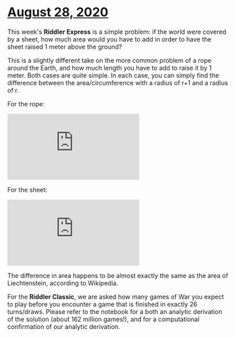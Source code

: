 # [August 28, 2020](https://fivethirtyeight.com/features/can-you-cover-the-globe/)

This week's **Riddler Express** is a simple problem: if the world were covered by a sheet, how much area would you have to add in order to have the sheet raised 1 meter above the ground?

This is a slightly different take on the more common problem of a rope around the Earth, and how much length you have to add to raise it by 1 meter. Both cases are quite simple. In each case, you can simply find the difference between the area/circumference with a radius of r+1 and a radius of r.

For the rope:

![equation](https://latex.codecogs.com/gif.latex?r_1%20-%20r_0%20%3D%202%5Cpi%5C%2C%28r&plus;1%29%20-%202%5Cpi%5C%2Cr%20%3D%202%5Cpi%20%5Capprox%206.28%5C%2C%20m)

For the sheet:

![equation](https://latex.codecogs.com/gif.latex?A_1%20-%20A_0%20%3D%204%5Cpi%5C%2C%28r&plus;1%29%5E2%20-%204%5Cpi%5C%2Cr%5E2%20%3D%208%5Cpi%5C%2Cr%20&plus;%204%5Cpi%20%5Capprox%201.60%5Ctimes10%5E8%5C%2C%5Cmathrm%7Bm%7D%5E2)

The difference in area happens to be almost exactly the same as the area of Liechtenstein, according to Wikipedia.

For the **Riddler Classic**, we are asked how many games of War you expect to play before you encounter a game that is finished in exactly 26 turns/draws. Please refer to the notebook for a both an analytic derivation of the solution (about 162 million games!), and for a computational confirmation of our analytic derivation.
